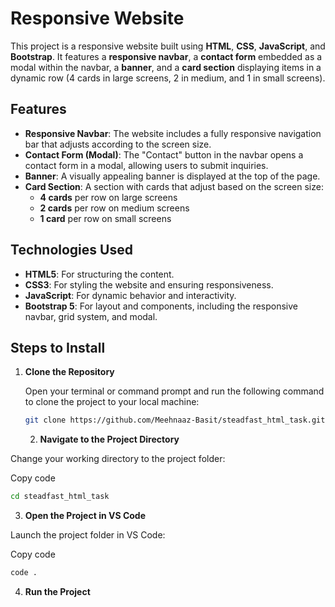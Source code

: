 # Responsive Website

This project is a responsive website built using **HTML**, **CSS**, **JavaScript**, and **Bootstrap**. It features a **responsive navbar**, a **contact form** embedded as a modal within the navbar, a **banner**, and a **card section** displaying items in a dynamic row (4 cards in large screens, 2 in medium, and 1 in small screens).

## Features

- **Responsive Navbar**: The website includes a fully responsive navigation bar that adjusts according to the screen size.
- **Contact Form (Modal)**: The "Contact" button in the navbar opens a contact form in a modal, allowing users to submit inquiries.
- **Banner**: A visually appealing banner is displayed at the top of the page.
- **Card Section**: A section with cards that adjust based on the screen size:
  - **4 cards** per row on large screens
  - **2 cards** per row on medium screens
  - **1 card** per row on small screens

## Technologies Used

- **HTML5**: For structuring the content.
- **CSS3**: For styling the website and ensuring responsiveness.
- **JavaScript**: For dynamic behavior and interactivity.
- **Bootstrap 5**: For layout and components, including the responsive navbar, grid system, and modal.

## Steps to Install

1. **Clone the Repository**

   Open your terminal or command prompt and run the following command to clone the project to your local machine:

   ```bash
   git clone https://github.com/Meehnaaz-Basit/steadfast_html_task.git

   ```

   2. **Navigate to the Project Directory**

Change your working directory to the project folder:

Copy code

```bash
cd steadfast_html_task
```

3. **Open the Project in VS Code**

Launch the project folder in VS Code:

Copy code

```bash
code .
```

4. **Run the Project**
